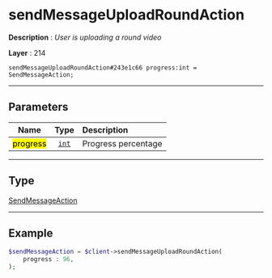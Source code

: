 # sendMessageUploadRoundAction

**Description** : *User is uploading a round video*

**Layer** : 214

```tl
sendMessageUploadRoundAction#243e1c66 progress:int = SendMessageAction;
```

---

## Parameters

| Name | Type | Description |
| :---: | :---: | :--- |
| <mark>progress</mark> | [`int`](type/int) | Progress percentage |

---

## Type

[SendMessageAction](type/SendMessageAction)

---

## Example

```php
$sendMessageAction = $client->sendMessageUploadRoundAction(
	progress : 96,
);
```
